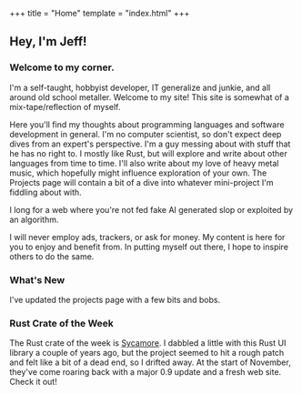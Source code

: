 +++
title = "Home"
template = "index.html"
+++

## Hey, I'm Jeff!

### Welcome to my corner.

I'm a self-taught, hobbyist developer, IT generalize and junkie, and all around old school metaller. Welcome to my site! This site is somewhat of a mix-tape/reflection of myself.

Here you'll find my thoughts about programming languages and software development in general. I'm no computer scientist, so don't expect deep dives from an expert's perspective. I'm a guy messing about with stuff that he has no right to. I mostly like Rust, but will explore and write about other languages from time to time. I'll also write about my love of heavy metal music, which hopefully might influence exploration of your own. The Projects page will contain a bit of a dive into whatever mini-project I'm fiddling about with.

I long for a web where you're not fed fake AI generated slop or exploited by an algorithm.

I will never employ ads, trackers, or ask for money. My content is here for you to enjoy and benefit from. In putting myself out there, I hope to inspire others to do the same.

### What's New

I've updated the projects page with a few bits and bobs.

### Rust Crate of the Week

The Rust crate of the week is [Sycamore](https://sycamore.dev). I dabbled a little with this Rust UI library a couple of years ago, but the project seemed to hit a rough patch and felt like a bit of a dead end, so I drifted away. At the start of November, they've come roaring back with a major 0.9 update and a fresh web site. Check it out!
